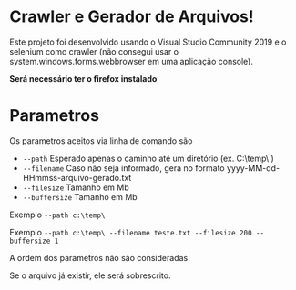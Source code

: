 # Crawler e Gerador de Arquivos!

Este projeto foi desenvolvido usando o Visual Studio Community 2019 e o selenium como crawler (não consegui usar o system.windows.forms.webbrowser em uma aplicação console). 

**Será necessário ter o firefox instalado**

# Parametros

Os parametros aceitos via linha de comando são
  - ``--path`` Esperado apenas o caminho até um diretório (ex. C:\temp\ )
  - ``--filename`` Caso não seja informado, gera no formato yyyy-MM-dd-HHmmss-arquivo-gerado.txt
  - ``--filesize`` Tamanho em Mb
  - ``--buffersize`` Tamanho em Mb

Exemplo ``--path c:\temp\``

Exemplo ``--path c:\temp\ --filename teste.txt --filesize 200 --buffersize 1``

A ordem dos parametros não são consideradas

Se o arquivo já existir, ele será sobrescrito.
